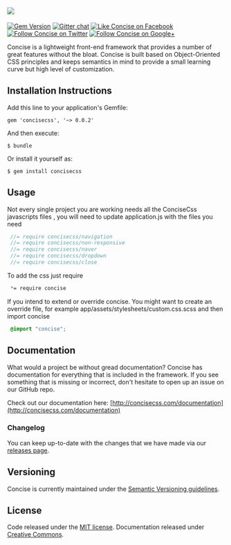 [<img src="http://i.imgur.com/4t1ClRx.png">](http://concisecss.com/)
===========
[![Gem Version](https://badge.fury.io/rb/concisecss.svg)](http://badge.fury.io/rb/concisecss)
[![Gitter chat](https://badges.gitter.im/concisecss.png)](https://gitter.im/concisecss) 
[![Like Concise on Facebook](http://i.imgur.com/4dy5UUK.png)](https://facebook.com/ConciseCSS) 
[![Follow Concise on Twitter](http://i.imgur.com/4AkKsMx.png)](https://twitter.com/ConciseCSS) 
[![Follow Concise on Google+](http://i.imgur.com/gdFNEMe.png)](https://plus.google.com/103423710089455112688)

Concise is a lightweight front-end framework that provides a number of great features without the bloat. Concise is built based on Object-Oriented CSS principles and keeps semantics in mind to provide a small learning curve but high level of customization.

## Installation Instructions

Add this line to your application's Gemfile:

    gem 'concisecss', '~> 0.0.2'

And then execute:

    $ bundle

Or install it yourself as:

    $ gem install concisecss

## Usage

Not every single project you are  working needs all the ConciseCss javascripts files , you will need to update application.js with the files you need
   ```js
    //= require concisecss/navigation
    //= require concisecss/non-responsive
    //= require concisecss/naver
    //= require concisecss/dropdown
    //= require concisecss/close
   ```
To add the css just require 
   ```css
    *= require concise 
   ```
If you intend to extend or override concise. You might want to create an override file, for example app/assets/stylesheets/custom.css.scss and then import concise
   ```css
    @import "concise";
   ```

## Documentation
What would a project be without gread documentation? Concise has documentation for everything that is included in the framework. If you see something that is missing or incorrect, don't hesitate to open up an issue on our GitHub repo.

Check out our documentation here: [http://concisecss.com/documentation](http://concisecss.com/documentation)

### Changelog

You can keep up-to-date with the changes that we have made via our [releases page](https://github.com/ConciseCSS/concise.css-gem/releases).

Versioning
-------------
   
Concise is currently maintained under the [Semantic Versioning guidelines](http://semver.org/).
   
License
-------------

Code released under the [MIT license](https://github.com/ConciseCSS/concise.css/blob/master/LICENSE). Documentation released under [Creative Commons](http://creativecommons.org/licenses/by-sa/4.0/).
